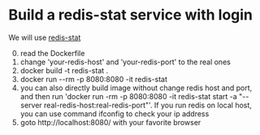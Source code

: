 # Build a redis-stat service with login

We will use [redis-stat](https://github.com/junegunn/redis-stat)

0. read the Dockerfile
1. change 'your-redis-host' and 'your-redis-port' to the real ones
2. docker build -t redis-stat .
3. docker run --rm -p 8080:8080 -it redis-stat
4. you can also directly build image without change redis host and port, and then run 'docker run -rm -p 8080:8080 -it redis-stat start -a "--server real-redis-host:real-redis-port"'. If you run redis on local host, you can use command ifconfig to check your ip address
5. goto http://localhost:8080/ with your favorite browser
